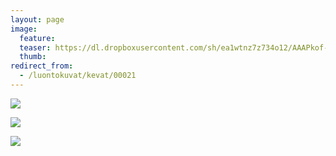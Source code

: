 ```yaml
---
layout: page
image:
  feature:
  teaser: https://dl.dropboxusercontent.com/sh/ea1wtnz7z734o12/AAAPkof-zUXq1ov8GuSCGq7Ja/luontokuvat/kes%C3%A4/2/DSC05363-245px.jpg
  thumb:
redirect_from:
  - /luontokuvat/kevat/00021
---
```


[![](https://dl.dropboxusercontent.com/sh/ea1wtnz7z734o12/AACd-coTBH4eBtghITNnrmxga/luontokuvat/kes%C3%A4/2/DSC05363-800px.jpg)](https://dl.dropboxusercontent.com/sh/ea1wtnz7z734o12/AAC3BBYvMLih2aXTofOJMf0_a/luontokuvat/kes%C3%A4/2/DSC05363.jpg)

[![](https://dl.dropboxusercontent.com/sh/ea1wtnz7z734o12/AACwId5uhEXI0A2qtCP6ApBLa/luontokuvat/kes%C3%A4/2/DSC05405-800px.jpg)](https://dl.dropboxusercontent.com/sh/ea1wtnz7z734o12/AACWq5yMr5ylinu_PyyM39k9a/luontokuvat/kes%C3%A4/2/DSC05405.jpg)

[![](https://dl.dropboxusercontent.com/sh/ea1wtnz7z734o12/AAA-XTNljJ8x85DHv1I3rh4Za/luontokuvat/kes%C3%A4/2/DSC05663-800px.jpg)](https://dl.dropboxusercontent.com/sh/ea1wtnz7z734o12/AAAWpZTJrdy6IWaTJWX13YPsa/luontokuvat/kes%C3%A4/2/DSC05663.jpg)
